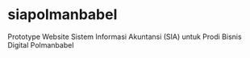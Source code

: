 # siapolmanbabel
Prototype Website Sistem Informasi Akuntansi (SIA) untuk Prodi Bisnis Digital Polmanbabel
